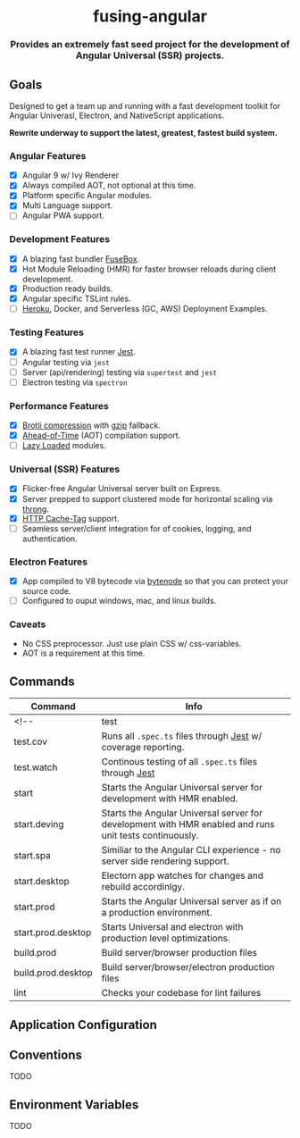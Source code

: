 <h1 align="center" style="border-bottom: none;">fusing-angular</h1>
<h3 align="center">Provides an extremely fast seed project for the development of Angular Universal (SSR) projects.</h3>

## Goals
Designed to get a team up and running with a fast development toolkit for Angular Univerasl, Electron, and NativeScript applications.

**Rewrite underway to support the latest, greatest, fastest build system.**

### Angular Features
- [x] Angular 9 w/ Ivy Renderer
- [x] Always compiled AOT, not optional at this time.
- [x] Platform specific Angular modules.
- [x] Multi Language support.
- [ ] Angular PWA support.

### Development Features
- [x] A blazing fast bundler [FuseBox](http://fuse-box.org).
- [x] Hot Module Reloading (HMR) for faster browser reloads during client development.
- [x] Production ready builds.
- [x] Angular specific TSLint rules.
- [ ] [Heroku](https://www.heroku.com), Docker, and Serverless (GC, AWS) Deployment Examples.

### Testing Features
- [x] A blazing fast test runner [Jest](https://facebook.github.io/jest).
- [ ] Angular testing via `jest`
- [ ] Server (api/rendering) testing via `supertest` and `jest`
- [ ] Electron testing via `spectron`

### Performance Features
- [x] [Brotli compression](https://github.com/google/brotli) with [gzip](http://www.gzip.org) fallback.
- [x] [Ahead-of-Time](https://angular.io/guide/aot-compiler) (AOT) compilation support.
- [ ] [Lazy Loaded](https://angular-2-training-book.rangle.io/handout/modules/lazy-loading-module.html) modules.

### Universal (SSR) Features
- [x] Flicker-free Angular Universal server built on Express.
- [x] Server prepped to support clustered mode for horizontal scaling via [throng](https://github.com/hunterloftis/throng).
- [x] [HTTP Cache-Tag](https://github.com/flocasts/flo-angular/tree/master/projects/flosportsinc/ng-http-cache-tags) support.
- [ ] Seamless server/client integration for of cookies, logging, and authentication.

### Electron Features
- [x] App compiled to V8 bytecode via [bytenode](https://github.com/OsamaAbbas/bytenode) so that you can protect your source code.
- [ ] Configured to ouput windows, mac, and linux builds.

### Caveats
- No CSS preprocessor. Just use plain CSS w/ css-variables.
- AOT is a requirement at this time.

## Commands
| Command  | Info |
| ------------- | ------------- |
<!-- | test  | Runs all `.spec.ts` files through [Jest](https://facebook.github.io/jest)  |
| test.cov  | Runs all `.spec.ts` files through [Jest](https://facebook.github.io/jest) w/ coverage reporting.  |
| test.watch  | Continous testing of all `.spec.ts` files through [Jest](https://facebook.github.io/jest)  |
| start  | Starts the Angular Universal server for development with HMR enabled.  |
| start.deving | Starts the Angular Universal server for development with HMR enabled and runs unit tests continuously. |
| start.spa  | Similiar to the Angular CLI experience - no server side rendering support.  |
| start.desktop  | Electorn app watches for changes and rebuild accordinlgy.  |
| start.prod  | Starts the Angular Universal server as if on a production environment.  |
| start.prod.desktop  | Starts Universal and electron with production level optimizations.  |
| build.prod  | Build server/browser production files  |
| build.prod.desktop  | Build server/browser/electron production files  |
| lint  | Checks your codebase for lint failures | -->

## Application Configuration

## Conventions
TODO

## Environment Variables
TODO

